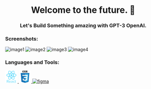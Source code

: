 <h1 align="center">Welcome to the future. 👋</h1>
<h3 align="center">Let's Build Something amazing with GPT-3 OpenAI.</h3>

<h3 align="left">Screenshots:</h3>
<img src="https://drive.google.com/uc?id=1dI7Bn0RCL64MWf78WGzIeUsflW2KP9S4" alt="image1" width="500">
<img src="https://drive.google.com/uc?id=1jRryMtmZV2Wl4u0N_GaZEb3iy-EZ7jli" alt="image2" width="500">
<img src="https://drive.google.com/uc?id=1nT5ID-AfAAUHc9aP2zWM0n6Mt2N9FjHs" alt="image3" width="500">
<img src="https://drive.google.com/uc?id=15sQn09u65h-ZPhuKnmkmdpGBmE-GlapG" alt="image4" width="500">

<h3 align="left">Languages and Tools:</h3>

<p align="left">
<a href="https://reactjs.org/" target="_blank" rel="noreferrer"> <img src="https://raw.githubusercontent.com/devicons/devicon/master/icons/react/react-original-wordmark.svg" alt="react" width="40" height="40"/>
</a>  
<a href="https://www.w3schools.com/css/" target="_blank" rel="noreferrer"> <img src="https://raw.githubusercontent.com/devicons/devicon/master/icons/css3/css3-original-wordmark.svg" alt="css3" width="40" height="40"/> 
</a>
<a href="https://www.figma.com/" target="_blank" rel="noreferrer"> <img src="https://www.vectorlogo.zone/logos/figma/figma-icon.svg" alt="figma" width="40" height="40"/>
</a>
</p>
